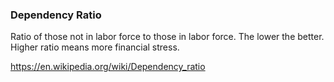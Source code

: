 ### Dependency Ratio

Ratio of those not in labor force to those in labor force. The lower the better. Higher ratio means more financial stress.

https://en.wikipedia.org/wiki/Dependency_ratio